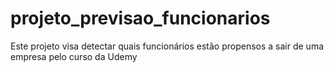 # projeto_previsao_funcionarios
Este projeto visa detectar quais funcionários estão propensos a sair de uma empresa pelo curso da Udemy
